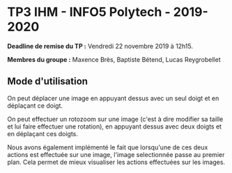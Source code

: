 
  

# TP3 IHM - INFO5 Polytech - 2019-2020



**Deadline de remise du TP :** Vendredi 22 novembre 2019 à 12h15.

  

**Membres du groupe :** Maxence Brès, Baptiste Bétend, Lucas Reygrobellet

## Mode d'utilisation

On peut déplacer une image en appuyant dessus avec un seul doigt et en déplaçant ce doigt.

On peut effectuer un rotozoom sur une image (c'est à dire modifier sa taille et lui faire effectuer une rotation), en appuyant dessus avec deux doigts et en déplaçant ces doigts.

Nous avons également implémenté le fait que lorsqu'une de ces deux actions est effectuée sur une image, l'image selectionnée passe au premier plan. Cela permet de mieux visualiser les actions effectuées sur les images.
